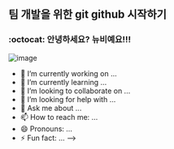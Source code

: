 ## 팀 개발을 위한 git github 시작하기

### :octocat: 안녕하세요? 뉴비예요!!!

![image](https://github.com/user-attachments/assets/99fabaee-29ac-48fd-85c7-31c5288a20f6)


- 🔭 I’m currently working on ...
- 🌱 I’m currently learning ...
- 👯 I’m looking to collaborate on ...
- 🤔 I’m looking for help with ...
- 💬 Ask me about ...
- 📫 How to reach me: ...
- 😄 Pronouns: ...
- ⚡ Fun fact: ...
-->
